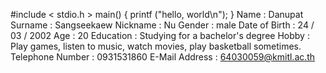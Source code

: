   #include < stdio.h >
        main()
        {
                printf ("hello, world\n");
        }
Name : Danupat
Surname : Sangseekaew
Nickname : Nu
Gender : male
Date of Birth : 24 / 03 / 2002
Age : 20
Education : Studying for a bachelor's degree
Hobby : Play games, listen to music, watch movies, play basketball sometimes.
Telephone Number : 0931531860
E-Mail Address : 64030059@kmitl.ac.th
